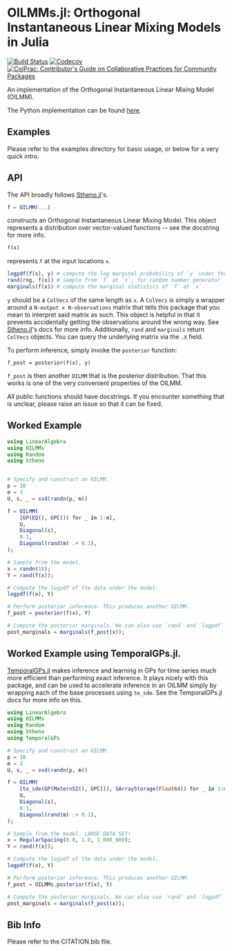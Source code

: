 # OILMMs.jl: Orthogonal Instantaneous Linear Mixing Models in Julia

<!-- [![Stable](https://img.shields.io/badge/docs-stable-blue.svg)](https://willtebbutt.github.io/OILMMs.jl/stable)
[![Dev](https://img.shields.io/badge/docs-dev-blue.svg)](https://willtebbutt.github.io/OILMMs.jl/dev) -->
[![Build Status](https://travis-ci.com/willtebbutt/OILMMs.jl.svg?branch=master)](https://travis-ci.com/willtebbutt/OILMMs.jl)
[![Codecov](https://codecov.io/gh/willtebbutt/OILMMs.jl/branch/master/graph/badge.svg)](https://codecov.io/gh/willtebbutt/OILMMs.jl)
[![ColPrac: Contributor's Guide on Collaborative Practices for Community Packages](https://img.shields.io/badge/ColPrac-Contributor's%20Guide-blueviolet)](https://github.com/SciML/ColPrac)

An implementation of the Orthogonal Instantaneous Linear Mixing Model (OILMM).

The Python implementation can be found [here](https://github.com/wesselb/oilmm).

## Examples

Please refer to the examples directory for basic usage, or below for a very quick intro.

## API

The API broadly follows [Stheno.jl](https://github.com/willtebbutt/Stheno.jl/)'s.
```julia
f = OILMM(...)
```
constructs an Orthogonal Instantaneous Linear Mixing Model. This object represents a distribution over vector-valued functions -- see the docstring for more info.

```julia
f(x)
```
represents `f` at the input locations `x`.
```julia
logpdf(f(x), y) # compute the log marginal probability of `y` under the model.
rand(rng, f(x)) # sample from `f` at `x`, for random number generator `rng`.
marginals(f(x)) # compute the marginal statistics of `f` at `x`.
```
`y` should be a `ColVecs` of the same length as `x`. A `ColVecs` is simply a wrapper around a `N-output x N-observations` matrix that tells this package that you mean to interpret said matrix as such. This object is helpful in that it prevents accidentally getting the observations around the wrong way. See [Stheno.jl](https://github.com/willtebbutt/Stheno.jl/)'s docs for more info.
Additionally, `rand` and `marginals` return `ColVecs` objects. You can query the underlying matrix via the `.X` field.

To perform inference, simply invoke the `posterior` function:
```
f_post = posterior(f(x), y)
```
`f_post` is then another `OILMM` that is the posterior distribution. That this works is one of the very convenient properties of the OILMM.

All public functions should have docstrings. If you encounter something that is unclear, please raise an issue so that it can be fixed.

## Worked Example

```julia
using LinearAlgebra
using OILMMs
using Random
using Stheno


# Specify and construct an OILMM.
p = 10
m = 3
U, s, _ = svd(randn(p, m))

f = OILMM(
    [GP(EQ(), GPC()) for _ in 1:m],
    U,
    Diagonal(s),
    0.1,
    Diagonal(rand(m) .+ 0.1),
);

# Sample from the model.
x = randn(10);
Y = rand(f(x));

# Compute the logpdf of the data under the model.
logpdf(f(x), Y)

# Perform posterior inference. This produces another OILMM.
f_post = posterior(f(x), Y)

# Compute the posterior marginals. We can also use `rand` and `logpdf` as before.
post_marginals = marginals(f_post(x));
```

## Worked Example using TemporalGPs.jl.

[TemporalGPs.jl](https://github.com/willtebbutt/TemporalGPs.jl/) makes inference and learning in GPs for time series much more efficient than performing exact inference.
It plays nicely with this package, and can be used to accelerate inference in an OILMM
simply by wrapping each of the base processes using `to_sde`. See the TemporalGPs.jl docs
for more info on this.

```julia
using LinearAlgebra
using OILMMs
using Random
using Stheno
using TemporalGPs

# Specify and construct an OILMM.
p = 10
m = 3
U, s, _ = svd(randn(p, m))

f = OILMM(
    [to_sde(GP(Matern52(), GPC()), SArrayStorage(Float64)) for _ in 1:m],
    U,
    Diagonal(s),
    0.1,
    Diagonal(rand(m) .+ 0.1),
);

# Sample from the model. LARGE DATA SET!
x = RegularSpacing(0.0, 1.0, 1_000_000);
Y = rand(f(x));

# Compute the logpdf of the data under the model.
logpdf(f(x), Y)

# Perform posterior inference. This produces another OILMM.
f_post = OILMMs.posterior(f(x), Y)

# Compute the posterior marginals. We can also use `rand` and `logpdf` as before.
post_marginals = marginals(f_post(x));
```


## Bib Info
Please refer to the CITATION.bib file.
